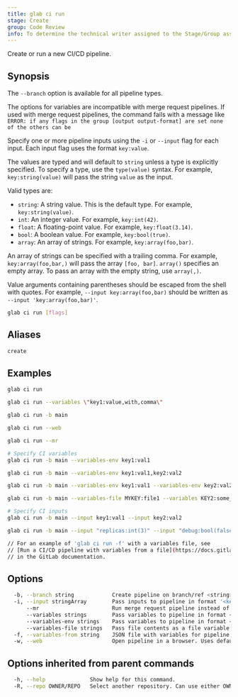 ```yaml
---
title: glab ci run
stage: Create
group: Code Review
info: To determine the technical writer assigned to the Stage/Group associated with this page, see https://about.gitlab.com/handbook/product/ux/technical-writing/#assignments
---
```


<!--
This documentation is auto generated by a script.
Please do not edit this file directly. Run `make gen-docs` instead.
-->

Create or run a new CI/CD pipeline.

## Synopsis

The `--branch` option is available for all pipeline types.

The options for variables are incompatible with merge request pipelines.
If used with merge request pipelines, the command fails with a message like `ERROR: if any flags in the group [output output-format] are set none of the others can be`

Specify one or more pipeline inputs using the `-i` or `--input` flag for each
input. Each input flag uses the format `key:value`.

The values are typed and will default to `string` unless a type is explicitly
specified. To specify a type, use the `type(value)` syntax. For example,
`key:string(value)` will pass the string `value` as the input.

Valid types are:

- `string`: A string value. This is the default type. For example, `key:string(value)`.
- `int`: An integer value. For example, `key:int(42)`.
- `float`: A floating-point value. For example, `key:float(3.14)`.
- `bool`: A boolean value. For example, `key:bool(true)`.
- `array`: An array of strings. For example, `key:array(foo,bar)`.

An array of strings can be specified with a trailing comma. For example,
`key:array(foo,bar,)` will pass the array `[foo, bar]`. `array()` specifies an
empty array. To pass an array with the empty string, use `array(,)`.

Value arguments containing parentheses should be escaped from the shell with
quotes. For example, `--input key:array(foo,bar)` should be written as
`--input 'key:array(foo,bar)'`.

```bash twoslash title="Terminal"
glab ci run [flags]
```

## Aliases

```bash twoslash title="Terminal"
create
```

## Examples

```bash twoslash title="Terminal"
glab ci run

glab ci run --variables \"key1:value,with,comma\"

glab ci run -b main

glab ci run --web

glab ci run --mr

# Specify CI variables
glab ci run -b main --variables-env key1:val1

glab ci run -b main --variables-env key1:val1,key2:val2

glab ci run -b main --variables-env key1:val1 --variables-env key2:val2

glab ci run -b main --variables-file MYKEY:file1 --variables KEY2:some_value

# Specify CI inputs
glab ci run -b main --input key1:val1 --input key2:val2

glab ci run -b main --input "replicas:int(3)" --input "debug:bool(false)" --input "regions:array(us-east,eu-west)"

// For an example of 'glab ci run -f' with a variables file, see
// [Run a CI/CD pipeline with variables from a file](https://docs.gitlab.com/editor_extensions/gitlab_cli/#run-a-cicd-pipeline-with-variables-from-a-file)
// in the GitLab documentation.
```

## Options

```bash twoslash title="Terminal"
  -b, --branch string            Create pipeline on branch/ref <string>.
  -i, --input stringArray        Pass inputs to pipeline in format '<key>:<value>'. Cannot be used for merge request pipelines. See documentation for examples.
      --mr                       Run merge request pipeline instead of branch pipeline.
      --variables strings        Pass variables to pipeline in format <key>:<value>. Cannot be used for MR pipelines.
      --variables-env strings    Pass variables to pipeline in format <key>:<value>. Cannot be used for MR pipelines.
      --variables-file strings   Pass file contents as a file variable to pipeline in format <key>:<filename>. Cannot be used for MR pipelines.
  -f, --variables-from string    JSON file with variables for pipeline execution. Expects array of hashes, each with at least 'key' and 'value'. Cannot be used for MR pipelines.
  -w, --web                      Open pipeline in a browser. Uses default browser, or browser specified in BROWSER environment variable.
```

## Options inherited from parent commands

```bash twoslash title="Terminal"
  -h, --help              Show help for this command.
  -R, --repo OWNER/REPO   Select another repository. Can use either OWNER/REPO or `GROUP/NAMESPACE/REPO` format. Also accepts full URL or Git URL.
```
